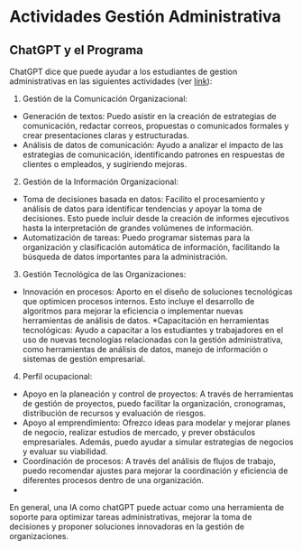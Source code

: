 # Actividades Gestión Administrativa

## ChatGPT y el Programa
ChatGPT dice que puede ayudar a los estudiantes de gestion administrativas en las siguientes actividades (ver [link](https://chatgpt.com/share/66f65082-adbc-8005-b18f-b605a1b29ff5)):

1. Gestión de la Comunicación Organizacional:
* Generación de textos: Puedo asistir en la creación de estrategias de comunicación, redactar correos, propuestas o comunicados formales y crear presentaciones claras y estructuradas.
* Análisis de datos de comunicación: Ayudo a analizar el impacto de las estrategias de comunicación, identificando patrones en respuestas de clientes o empleados, y sugiriendo mejoras.
2. Gestión de la Información Organizacional:
* Toma de decisiones basada en datos: Facilito el procesamiento y análisis de datos para identificar tendencias y apoyar la toma de decisiones. Esto puede incluir desde la creación de informes ejecutivos hasta la interpretación de grandes volúmenes de información.
* Automatización de tareas: Puedo programar sistemas para la organización y clasificación automática de información, facilitando la búsqueda de datos importantes para la administración.

3. Gestión Tecnológica de las Organizaciones:
* Innovación en procesos: Aporto en el diseño de soluciones tecnológicas que optimicen procesos internos. Esto incluye el desarrollo de algoritmos para mejorar la eficiencia o implementar nuevas herramientas de análisis de datos.
*Capacitación en herramientas tecnológicas: Ayudo a capacitar a los estudiantes y trabajadores en el uso de nuevas tecnologías relacionadas con la gestión administrativa, como herramientas de análisis de datos, manejo de información o sistemas de gestión empresarial.

4. Perfil ocupacional:
* Apoyo en la planeación y control de proyectos: A través de herramientas de gestión de proyectos, puedo facilitar la organización, cronogramas, distribución de recursos y evaluación de riesgos.
* Apoyo al emprendimiento: Ofrezco ideas para modelar y mejorar planes de negocio, realizar estudios de mercado, y prever obstáculos empresariales. Además, puedo ayudar a simular estrategias de negocios y evaluar su viabilidad.
* Coordinación de procesos: A través del análisis de flujos de trabajo, puedo recomendar ajustes para mejorar la coordinación y eficiencia de diferentes procesos dentro de una organización.
* 
En general, una IA como chatGPT puede actuar como una herramienta de soporte para optimizar tareas administrativas, mejorar la toma de decisiones y proponer soluciones innovadoras en la gestión de organizaciones.
